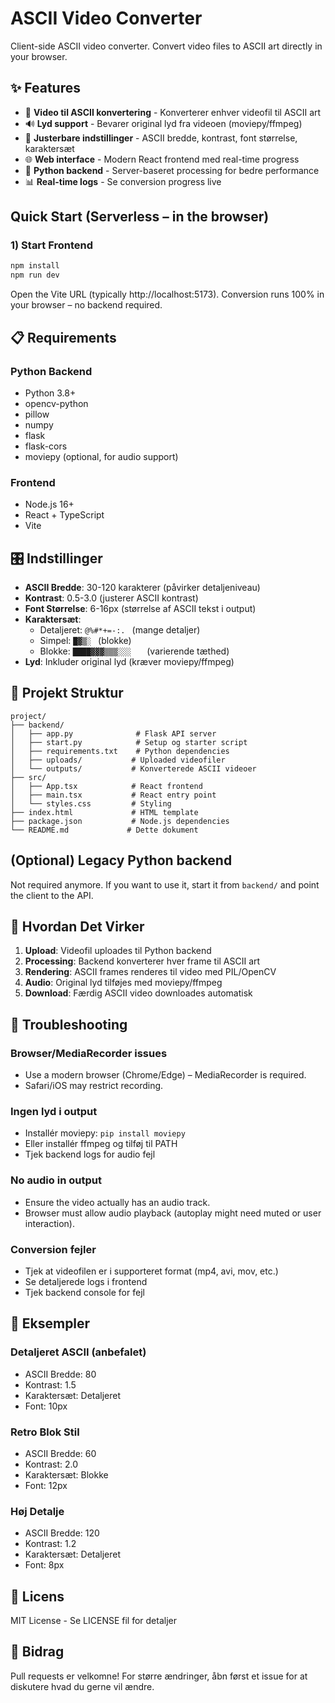 # ASCII Video Converter

Client-side ASCII video converter. Convert video files to ASCII art directly in your browser.

## ✨ Features

- 🎥 **Video til ASCII konvertering** - Konverterer enhver videofil til ASCII art
- 🔊 **Lyd support** - Bevarer original lyd fra videoen (moviepy/ffmpeg)
- 🎨 **Justerbare indstillinger** - ASCII bredde, kontrast, font størrelse, karaktersæt
- 🌐 **Web interface** - Modern React frontend med real-time progress
- 🐍 **Python backend** - Server-baseret processing for bedre performance
- 📊 **Real-time logs** - Se conversion progress live

## Quick Start (Serverless – in the browser)

### 1) Start Frontend

```bash
npm install
npm run dev
```

Open the Vite URL (typically http://localhost:5173). Conversion runs 100% in your browser – no backend required.

## 📋 Requirements

### Python Backend
- Python 3.8+
- opencv-python
- pillow
- numpy
- flask
- flask-cors
- moviepy (optional, for audio support)

### Frontend
- Node.js 16+
- React + TypeScript
- Vite

## 🎛️ Indstillinger

- **ASCII Bredde**: 30-120 karakterer (påvirker detaljeniveau)
- **Kontrast**: 0.5-3.0 (justerer ASCII kontrast)
- **Font Størrelse**: 6-16px (størrelse af ASCII tekst i output)
- **Karaktersæt**:
  - Detaljeret: `@%#*+=-:. ` (mange detaljer)
  - Simpel: `█▓▒░ ` (blokke)
  - Blokke: `████▓▓▓▒▒▒░░░   ` (varierende tæthed)
- **Lyd**: Inkluder original lyd (kræver moviepy/ffmpeg)

## 📁 Projekt Struktur

```
project/
├── backend/
│   ├── app.py              # Flask API server
│   ├── start.py            # Setup og starter script
│   ├── requirements.txt    # Python dependencies
│   ├── uploads/           # Uploaded videofiler
│   └── outputs/           # Konverterede ASCII videoer
├── src/
│   ├── App.tsx            # React frontend
│   ├── main.tsx           # React entry point
│   └── styles.css         # Styling
├── index.html             # HTML template
├── package.json           # Node.js dependencies
└── README.md             # Dette dokument
```

## (Optional) Legacy Python backend

Not required anymore. If you want to use it, start it from `backend/` and point the client to the API.

## 🎯 Hvordan Det Virker

1. **Upload**: Videofil uploades til Python backend
2. **Processing**: Backend konverterer hver frame til ASCII art
3. **Rendering**: ASCII frames renderes til video med PIL/OpenCV
4. **Audio**: Original lyd tilføjes med moviepy/ffmpeg
5. **Download**: Færdig ASCII video downloades automatisk

## 🐛 Troubleshooting

### Browser/MediaRecorder issues
- Use a modern browser (Chrome/Edge) – MediaRecorder is required.
- Safari/iOS may restrict recording.

### Ingen lyd i output
- Installér moviepy: `pip install moviepy`
- Eller installér ffmpeg og tilføj til PATH
- Tjek backend logs for audio fejl

### No audio in output
- Ensure the video actually has an audio track.
- Browser must allow audio playback (autoplay might need muted or user interaction).

### Conversion fejler
- Tjek at videofilen er i supporteret format (mp4, avi, mov, etc.)
- Se detaljerede logs i frontend
- Tjek backend console for fejl

## 🎨 Eksempler

### Detaljeret ASCII (anbefalet)
- ASCII Bredde: 80
- Kontrast: 1.5
- Karaktersæt: Detaljeret
- Font: 10px

### Retro Blok Stil
- ASCII Bredde: 60
- Kontrast: 2.0
- Karaktersæt: Blokke
- Font: 12px

### Høj Detalje
- ASCII Bredde: 120
- Kontrast: 1.2
- Karaktersæt: Detaljeret
- Font: 8px

## 📄 Licens

MIT License - Se LICENSE fil for detaljer

## 🤝 Bidrag

Pull requests er velkomne! For større ændringer, åbn først et issue for at diskutere hvad du gerne vil ændre.

